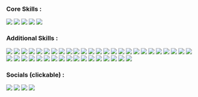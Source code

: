 ### Core Skills :
<p>
  <img src="https://img.shields.io/badge/Red%20Hat-EE0000?style=for-the-badge&logo=redhat&logoColor=white"/>
  <img src="https://img.shields.io/badge/Ansible-EE0000?style=for-the-badge&logo=ansible&logoColor=white"/>
  <img src="https://img.shields.io/badge/Amazon%20AWS-232F3E?style=for-the-badge&logo=amazonaws&logoColor=white"/>
  <img src="https://img.shields.io/badge/Patching-4CAF50?style=for-the-badge&logo=linux&logoColor=white"/>
  <img src="https://img.shields.io/badge/Monitoring-28A745?style=for-the-badge&logo=prometheus&logoColor=white"/>
</p>

### Additional Skills :
<p>
  <!-- OS / Platforms -->
  <img src="https://img.shields.io/badge/Debian-A81D33?style=for-the-badge&logo=debian&logoColor=white"/>
  <img src="https://img.shields.io/badge/Ubuntu-E95420?style=for-the-badge&logo=ubuntu&logoColor=white"/>
  <img src="https://img.shields.io/badge/Kali_Linux-557C94?style=for-the-badge&logo=kali-linux&logoColor=white"/>
  <img src="https://img.shields.io/badge/Windows-0078D6?style=for-the-badge&logo=windows&logoColor=white"/>

  <!-- Cloud & Infra -->
  <img src="https://img.shields.io/badge/AWS_EC2-FF9900?style=for-the-badge&logo=amazonec2&logoColor=white"/>
  <img src="https://img.shields.io/badge/AWS_S3-569A31?style=for-the-badge&logo=amazons3&logoColor=white"/>
  <img src="https://img.shields.io/badge/AWS_IAM-232F3E?style=for-the-badge&logo=amazonaws&logoColor=white"/>
  <img src="https://img.shields.io/badge/AWS_Amplify-FF9900?style=for-the-badge&logo=awsamplify&logoColor=white"/>
  <img src="https://img.shields.io/badge/AWS_Lambda-FF9900?style=for-the-badge&logo=awslambda&logoColor=white"/>
  <img src="https://img.shields.io/badge/Azure_DevOps-0078D7?style=for-the-badge&logo=azuredevops&logoColor=white"/>
  <img src="https://img.shields.io/badge/Red_Hat_Satellite-EE0000?style=for-the-badge&logo=redhat&logoColor=white"/>

  <!-- Monitoring & Security -->
  <img src="https://img.shields.io/badge/Checkmk-15D1A0?style=for-the-badge&logo=checkmk&logoColor=white"/>
  <img src="https://img.shields.io/badge/SCOM-0078D4?style=for-the-badge&logo=microsoft&logoColor=white"/>
  <img src="https://img.shields.io/badge/Tenable.io-2D9CDB?style=for-the-badge&logo=tenable&logoColor=white"/>

  <!-- Automation & Scripting -->
  <img src="https://img.shields.io/badge/Bash-4EAA25?style=for-the-badge&logo=gnubash&logoColor=white"/>
  <img src="https://img.shields.io/badge/PowerShell-2CA5E0?style=for-the-badge&logo=powershell&logoColor=white"/>
  <img src="https://img.shields.io/badge/Python-3776AB?style=for-the-badge&logo=python&logoColor=white"/>
  <img src="https://img.shields.io/badge/YAML-CB171E?style=for-the-badge&logo=yaml&logoColor=white"/>

  <!-- Dev Tools -->
  <img src="https://img.shields.io/badge/Git-F05032?style=for-the-badge&logo=git&logoColor=white"/>
  <img src="https://img.shields.io/badge/GitHub-181717?style=for-the-badge&logo=github&logoColor=white"/>
  <img src="https://img.shields.io/badge/VS_Code-007ACC?style=for-the-badge&logo=visualstudiocode&logoColor=white"/>
  <img src="https://img.shields.io/badge/VIM-11AB00?style=for-the-badge&logo=vim&logoColor=white"/>
  <img src="https://img.shields.io/badge/Notepad++-90E59A.svg?style=for-the-badge&logo=notepadplusplus&logoColor=black"/>

  <!-- Documentation & Web -->
  <img src="https://img.shields.io/badge/Hugo-FF4088?style=for-the-badge&logo=hugo&logoColor=white"/>
  <img src="https://img.shields.io/badge/HTML-239120?style=for-the-badge&logo=html5&logoColor=white"/>
  <img src="https://img.shields.io/badge/CSS-1572B6?style=for-the-badge&logo=css3&logoColor=white"/>
  <img src="https://img.shields.io/badge/Markdown-000000?style=for-the-badge&logo=markdown&logoColor=white"/>
  <img src="https://img.shields.io/badge/LibreOffice-18A303?style=for-the-badge&logo=libreoffice&logoColor=white"/>
  <img src="https://img.shields.io/badge/Confluence-172BF4?style=for-the-badge&logo=confluence&logoColor=white"/>
  <img src="https://img.shields.io/badge/ServiceNow-00C6AE?style=for-the-badge&logo=servicenow&logoColor=white"/>

  <!-- Productivity -->
  <img src="https://img.shields.io/badge/Notion-000000?style=for-the-badge&logo=notion&logoColor=white"/>
  <img src="https://img.shields.io/badge/Motion-FF4154?style=for-the-badge&logo=kinsta&logoColor=white"/>

  <!-- AI / ML / Creative -->
  <img src="https://img.shields.io/badge/ChatGPT-74aa9c?style=for-the-badge&logo=openai&logoColor=white"/>
  <img src="https://img.shields.io/badge/Gamma-000000?style=for-the-badge&logoColor=white"/>
  <img src="https://img.shields.io/badge/Kohya-222222?style=for-the-badge&logoColor=white"/>
  <img src="https://img.shields.io/badge/Fooocus-007ACC?style=for-the-badge&logoColor=white"/>
  <img src="https://img.shields.io/badge/FramePack-6A5ACD?style=for-the-badge&logoColor=white"/>

  <!-- Virtualisation & Visual Tools -->
  <img src="https://img.shields.io/badge/VirtualBox-183A61?style=for-the-badge&logo=virtualbox&logoColor=white"/>
  <img src="https://img.shields.io/badge/OBS_Studio-302E31?style=for-the-badge&logo=obsstudio&logoColor=white"/>
  <img src="https://img.shields.io/badge/SketchUp-005F9E?style=for-the-badge&logo=sketchup&logoColor=white"/>
  <img src="https://img.shields.io/badge/GIMP-5C5543?style=for-the-badge&logo=gimp&logoColor=white"/>

  <!-- Learning / Labs -->
  <img src="https://img.shields.io/badge/Hack_The_Box-9FEF00?style=for-the-badge&logo=hack-the-box&logoColor=white"/>
</p>

### Socials (clickable) :
<p>
  <a href="mailto:jackcollins1434@yahoo.com" target="_blank"><img src="https://img.shields.io/badge/Email-D14836?style=for-the-badge&logo=gmail&logoColor=white"/></a>
  <a href="https://github.com/0phoi5" target="_blank"><img src="https://img.shields.io/badge/GitHub-181717?style=for-the-badge&logo=github&logoColor=white"/></a>
  <a href="https://www.linkedin.com/in/jack-collins-632531155/" target="_blank"><img src="https://img.shields.io/badge/LinkedIn-0077B5?style=for-the-badge&logo=linkedin&logoColor=white"/></a>
  <a href="https://www.buymeacoffee.com/jackcollins" target="_blank"><img src="https://img.shields.io/badge/Buy_Me_A_Coffee-FFDD00?style=for-the-badge&logo=buy-me-a-coffee&logoColor=black"/></a>
</p>
